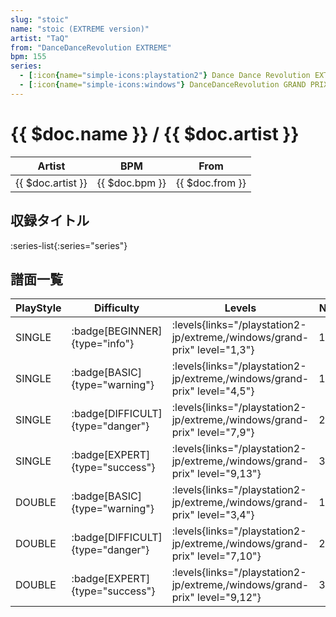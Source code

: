 ```yaml
---
slug: "stoic"
name: "stoic (EXTREME version)"
artist: "TaQ"
from: "DanceDanceRevolution EXTREME"
bpm: 155
series:
  - [:icon{name="simple-icons:playstation2"} Dance Dance Revolution EXTREME :icon{name="flag:jp-4x3"}](/playstation2-jp/extreme)
  - [:icon{name="simple-icons:windows"} DanceDanceRevolution GRAND PRIX (グランプリプレー)](/windows/grand-prix)
---
```


# {{ $doc.name }} / {{ $doc.artist }}

|Artist|BPM|From|
|------|---|----|
|{{ $doc.artist }}|{{ $doc.bpm }}|{{ $doc.from }}|

## 収録タイトル

:series-list{:series="series"}

## 譜面一覧

|PlayStyle|Difficulty|Levels|Notes|Movie|
|---------|----------|------|-----|-----|
|SINGLE| :badge[BEGINNER]{type="info"}| :levels{links="/playstation2-jp/extreme,/windows/grand-prix" level="1,3"}|102/0||
|SINGLE| :badge[BASIC]{type="warning"}| :levels{links="/playstation2-jp/extreme,/windows/grand-prix" level="4,5"}|134/0||
|SINGLE| :badge[DIFFICULT]{type="danger"}| :levels{links="/playstation2-jp/extreme,/windows/grand-prix" level="7,9"}|270/0||
|SINGLE| :badge[EXPERT]{type="success"}| :levels{links="/playstation2-jp/extreme,/windows/grand-prix" level="9,13"}|342/3||
|DOUBLE| :badge[BASIC]{type="warning"}| :levels{links="/playstation2-jp/extreme,/windows/grand-prix" level="3,4"}|131/0||
|DOUBLE| :badge[DIFFICULT]{type="danger"}| :levels{links="/playstation2-jp/extreme,/windows/grand-prix" level="7,10"}|265/0||
|DOUBLE| :badge[EXPERT]{type="success"}| :levels{links="/playstation2-jp/extreme,/windows/grand-prix" level="9,12"}|333/0||

